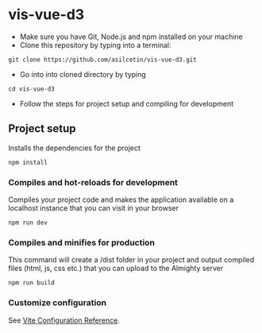 # vis-vue-d3
* Make sure you have Git, Node.js and npm installed on your machine
* Clone this repository by typing into a terminal:
```
git clone https://github.com/asilcetin/vis-vue-d3.git
```
* Go into into cloned directory by typing
```
cd vis-vue-d3
```
* Follow the steps for project setup and compiling for development

## Project setup
Installs the dependencies for the project
```
npm install
```

### Compiles and hot-reloads for development
Compiles your project code and makes the application available on a localhost instance that you can visit in your browser
```
npm run dev
```

### Compiles and minifies for production
This command will create a /dist folder in your project and output compiled files (html, js, css etc.) that you can upload to the Almighty server
```
npm run build
```

### Customize configuration
See [Vite Configuration Reference](https://vite.dev/config/).
